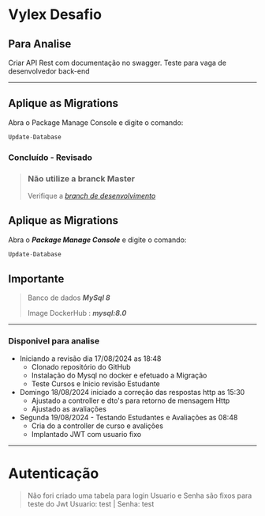 # Vylex Desafio

## Para Analise

Criar API Rest com documentação no swagger.
Teste para vaga de desenvolvedor back-end

---

## Aplique as Migrations

Abra o Package Manage Console e digite o comando:

``` csharp
Update-Database
```


### Concluído - Revisado
> ### Não utilize a branck Master
>
> Verifique a *[branch de desenvolvimento](https://github.com/vladimirca2000/Vylex_Desafio/tree/Feature/Desafio/Vylex)*


## Aplique as Migrations

Abra o **_Package Manage Console_** e digite o comando:

``` csharp
Update-Database
```

## Importante
> Banco de dados **_MySql 8_**
> 
> Image DockerHub : **_mysql:8.0_**


---
### Disponivel para analise

* Iniciando a revisão dia 17/08/2024 as 18:48
    * Clonado repositório do GitHub
    * Instalação do Mysql no docker e efetuado a Migração 
    * Teste Cursos e Inicio revisão Estudante
* Domingo 18/08/2024 iniciado a correção das respostas http as 15:30
    * Ajustado a controller e dto's para retorno de mensagem Http    
    * Ajustado as avaliações
* Segunda 19/08/2024 - Testando Estudantes e Avaliações as 08:48
    * Cria do a controller de curso e avalições
    * Implantado JWT com usuario fixo

 ---
 # Autenticação
 > Não fori criado uma tabela para login
 > Usuario e Senha são fixos para teste do Jwt
 > Usuario: test | Senha: test


